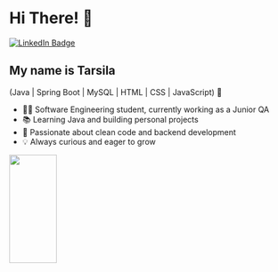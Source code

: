 <h1>Hi There! 👋</h1>

[![LinkedIn Badge](https://img.shields.io/badge/-LinkedIn-6633cc?style=flat-square&logo=Linkedin&logoColor=white&link=https://www.linkedin.com/in/tarsila-barros-fritz/)](https://www.linkedin.com/in/tarsila-barros-fritz/)

## My name is Tarsila
(Java | Spring Boot | MySQL | HTML | CSS | JavaScript) 🚀  
- 👨‍💻 Software Engineering student, currently working as a Junior QA  
- 📚 Learning Java and building personal projects  
- 🎯 Passionate about clean code and backend development  
- 💡 Always curious and eager to grow  

<div align="left">
  <img width="41%" height="195px" src="https://github-readme-stats.vercel.app/api/top-langs/?username=devtarsi&layout=compact&hide_border=true&title_color=8f00ff&text_color=ffffff&bg_color=0d1117" />
</div>
